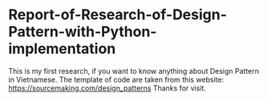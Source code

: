 # Report-of-Research-of-Design-Pattern-with-Python-implementation
This is my first research, if you want to know anything about Design Pattern in Vietnamese.
The template of code are taken from this website: https://sourcemaking.com/design_patterns
Thanks for visit.
